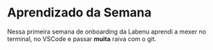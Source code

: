 # Aprendizado da Semana

Nessa primeira semana de onboarding da Labenu aprendi a mexer no terminal, no VSCode e passar **muita** raiva com o git.